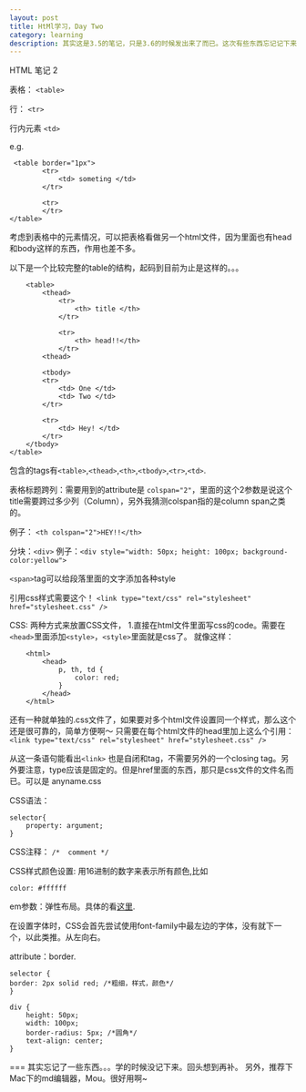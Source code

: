 ```yaml
---
layout: post
title: HtMl学习，Day Two
category: learning
description: 其实这是3.5的笔记，只是3.6的时候发出来了而已。这次有些东西忘记记下来了。。
---
```


HTML 笔记 2

表格： `<table>`

行： `<tr>`

行内元素 `<td>`

e.g.

	 <table border="1px">
			<tr>
				<td> someting </td>		
			</tr>
		
			<tr>
			</tr>
	</table>


考虑到表格中的元素情况，可以把表格看做另一个html文件，因为里面也有head和body这样的东西，作用也差不多。


以下是一个比较完整的table的结构，起码到目前为止是这样的。。。


		<table>
			<thead>
				<tr>
					<th> title </th>
				</tr>

				<tr>
					<th> head!!</th>
				</tr>
			<thead>

			<tbody>
			<tr>
				<td> One </td>
				<td> Two </td>
			</tr>

			<tr>
				<td> Hey! </td>
			</tr>
		</tbody>
	</table>

包含的tags有`<table>`,`<thead>`,`<th>`,`<tbody>`,`<tr>`,`<td>`.

表格标题跨列：需要用到的attribute是 `colspan="2"`，里面的这个2参数是说这个title需要跨过多少列（Column），另外我猜测colspan指的是column span之类的。

例子： `<th colspan="2">HEY!!</th>`


分块：`<div>`
例子：`<div style="width: 50px; height: 100px; background-color:yellow">`

`<span>`tag可以给段落里面的文字添加各种style

引用css样式需要这个！
	`<link type="text/css" rel="stylesheet" href="stylesheet.css" />`

CSS:
两种方式来放置CSS文件，
	1.直接在html文件里面写css的code。需要在`<head>`里面添加`<style>`，`<style>`里面就是css了。
就像这样：

	 	<html>
	 		<head>
	 			p, th, td {
	 				color: red;
	 			}
	 		</head>
	 	</html>

还有一种就单独的.css文件了，如果要对多个html文件设置同一个样式，那么这个还是很可靠的，简单方便啊～ 只需要在每个html文件的head里加上这么个引用：
		`<link type="text/css" rel="stylesheet" href="stylesheet.css" />`
		
从这一条语句能看出`<link>` 也是自闭和tag，不需要另外的一个closing tag。另外要注意，type应该是固定的。但是href里面的东西，那只是css文件的文件名而已。可以是 anyname.css

CSS语法：

	selector{
		property: argument;
	}

CSS注释：
	`/*  comment */`

CSS样式颜色设置: 用16进制的数字来表示所有颜色,比如

	color: #ffffff

em参数：弹性布局。具体的看<a style="decoration: none" href="http://www.w3cplus.com/css/px-to-em">这里</a>.

在设置字体时，CSS会首先尝试使用font-family中最左边的字体，没有就下一个，以此类推。从左向右。

attribute：border.

	selector {
	border: 2px solid red; /*粗细，样式，颜色*/
	}

	div {
		height: 50px;
		width: 100px;
		border-radius: 5px; /*圆角*/
		text-align: center;
	}

===
其实忘记了一些东西。。。学的时候没记下来。回头想到再补。
另外，推荐下Mac下的md编辑器，Mou。很好用啊~

